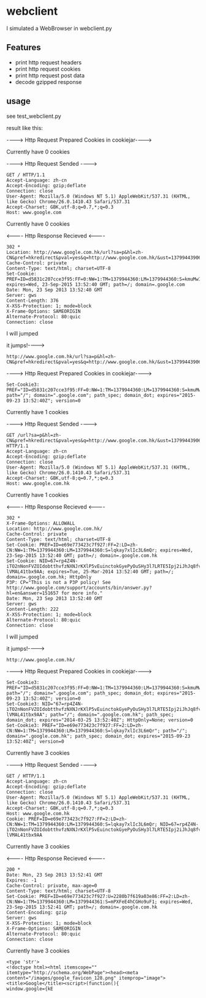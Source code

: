 # webclient

I simulated a WebBrowser in webclient.py

## Features

* print http request headers
* print http request cookies
* print http request post data
* decode gzipped response

## usage

see test_webclient.py

result like this:


----> Http Request Prepared Cookies in cookiejar---->

Currently have 0 cookies


----> Http Request Sended ---->

    GET / HTTP/1.1
    Accept-Language: zh-cn
    Accept-Encoding: gzip;deflate
    Connection: close
    User-Agent: Mozilla/5.0 (Windows NT 5.1) AppleWebKit/537.31 (KHTML, like Gecko) Chrome/26.0.1410.43 Safari/537.31
    Accept-Charset: GBK,utf-8;q=0.7,*;q=0.3
    Host: www.google.com

Currently have 0 cookies


<---- Http Response Recieved <----

    302 *
    Location: http://www.google.com.hk/url?sa=p&hl=zh-CN&pref=hkredirect&pval=yes&q=http://www.google.com.hk/&ust=1379944390649501&usg=AFQjCNHQuIwS2gTuvUgmZyHi52rNtQbhtQ
    Cache-Control: private
    Content-Type: text/html; charset=UTF-8
    Set-Cookie: PREF=ID=d5831c207cce3f95:FF=0:NW=1:TM=1379944360:LM=1379944360:S=kmuMwILu01XohT0S; expires=Wed, 23-Sep-2015 13:52:40 GMT; path=/; domain=.google.com
    Date: Mon, 23 Sep 2013 13:52:40 GMT
    Server: gws
    Content-Length: 376
    X-XSS-Protection: 1; mode=block
    X-Frame-Options: SAMEORIGIN
    Alternate-Protocol: 80:quic
    Connection: close


I will jumped

it jumps!---->

    http://www.google.com.hk/url?sa=p&hl=zh-CN&pref=hkredirect&pval=yes&q=http://www.google.com.hk/&ust=1379944390649501&usg=AFQjCNHQuIwS2gTuvUgmZyHi52rNtQbhtQ

----> Http Request Prepared Cookies in cookiejar---->

    Set-Cookie3: PREF="ID=d5831c207cce3f95:FF=0:NW=1:TM=1379944360:LM=1379944360:S=kmuMwILu01XohT0S"; path="/"; domain=".google.com"; path_spec; domain_dot; expires="2015-09-23 13:52:40Z"; version=0

Currently have 1 cookies


----> Http Request Sended ---->

    GET /url?sa=p&hl=zh-CN&pref=hkredirect&pval=yes&q=http://www.google.com.hk/&ust=1379944390649501&usg=AFQjCNHQuIwS2gTuvUgmZyHi52rNtQbhtQ HTTP/1.1
    Accept-Language: zh-cn
    Accept-Encoding: gzip;deflate
    Connection: close
    User-Agent: Mozilla/5.0 (Windows NT 5.1) AppleWebKit/537.31 (KHTML, like Gecko) Chrome/26.0.1410.43 Safari/537.31
    Accept-Charset: GBK,utf-8;q=0.7,*;q=0.3
    Host: www.google.com.hk

Currently have 1 cookies


<---- Http Response Recieved <----

    302 *
    X-Frame-Options: ALLOWALL
    Location: http://www.google.com.hk/
    Cache-Control: private
    Content-Type: text/html; charset=UTF-8
    Set-Cookie: PREF=ID=e69e773423c7f927:FF=2:LD=zh-CN:NW=1:TM=1379944360:LM=1379944360:S=lqkay7xlIc3L6mQr; expires=Wed, 23-Sep-2015 13:52:40 GMT; path=/; domain=.google.com.hk
    Set-Cookie: NID=67=rp4Z4N-iTO2nNonFVZOIdobtthvfzNXNJrKXlP5vEuinctokGyePyOuSHy3l7LRTE5Ipj2iJhJq8fvCVZjzCpX_lTRZ2BE1_15eMq53jNn_jpaTEa5-lVMAL41tbx9AA; expires=Tue, 25-Mar-2014 13:52:40 GMT; path=/; domain=.google.com.hk; HttpOnly
    P3P: CP="This is not a P3P policy! See http://www.google.com/support/accounts/bin/answer.py?hl=en&answer=151657 for more info."
    Date: Mon, 23 Sep 2013 13:52:40 GMT
    Server: gws
    Content-Length: 222
    X-XSS-Protection: 1; mode=block
    Alternate-Protocol: 80:quic
    Connection: close


I will jumped

it jumps!---->

    http://www.google.com.hk/

----> Http Request Prepared Cookies in cookiejar---->

    Set-Cookie3: PREF="ID=d5831c207cce3f95:FF=0:NW=1:TM=1379944360:LM=1379944360:S=kmuMwILu01XohT0S"; path="/"; domain=".google.com"; path_spec; domain_dot; expires="2015-09-23 13:52:40Z"; version=0
    Set-Cookie3: NID="67=rp4Z4N-iTO2nNonFVZOIdobtthvfzNXNJrKXlP5vEuinctokGyePyOuSHy3l7LRTE5Ipj2iJhJq8fvCVZjzCpX_lTRZ2BE1_15eMq53jNn_jpaTEa5-lVMAL41tbx9AA"; path="/"; domain=".google.com.hk"; path_spec; domain_dot; expires="2014-03-25 13:52:40Z"; HttpOnly=None; version=0
    Set-Cookie3: PREF="ID=e69e773423c7f927:FF=2:LD=zh-CN:NW=1:TM=1379944360:LM=1379944360:S=lqkay7xlIc3L6mQr"; path="/"; domain=".google.com.hk"; path_spec; domain_dot; expires="2015-09-23 13:52:40Z"; version=0

Currently have 3 cookies


----> Http Request Sended ---->

    GET / HTTP/1.1
    Accept-Language: zh-cn
    Accept-Encoding: gzip;deflate
    Connection: close
    User-Agent: Mozilla/5.0 (Windows NT 5.1) AppleWebKit/537.31 (KHTML, like Gecko) Chrome/26.0.1410.43 Safari/537.31
    Accept-Charset: GBK,utf-8;q=0.7,*;q=0.3
    Host: www.google.com.hk
    Cookie: PREF=ID=e69e773423c7f927:FF=2:LD=zh-CN:NW=1:TM=1379944360:LM=1379944360:S=lqkay7xlIc3L6mQr; NID=67=rp4Z4N-iTO2nNonFVZOIdobtthvfzNXNJrKXlP5vEuinctokGyePyOuSHy3l7LRTE5Ipj2iJhJq8fvCVZjzCpX_lTRZ2BE1_15eMq53jNn_jpaTEa5-lVMAL41tbx9AA

Currently have 3 cookies


<---- Http Response Recieved <----

    200 *
    Date: Mon, 23 Sep 2013 13:52:41 GMT
    Expires: -1
    Cache-Control: private, max-age=0
    Content-Type: text/html; charset=UTF-8
    Set-Cookie: PREF=ID=e69e773423c7f927:U=2280b7f619a03e86:FF=2:LD=zh-CN:NW=1:TM=1379944360:LM=1379944361:S=mPXFeE4hCGHo9uF1; expires=Wed, 23-Sep-2015 13:52:41 GMT; path=/; domain=.google.com.hk
    Content-Encoding: gzip
    Server: gws
    X-XSS-Protection: 1; mode=block
    X-Frame-Options: SAMEORIGIN
    Alternate-Protocol: 80:quic
    Connection: close


Currently have 3 cookies

    <type 'str'>
    <!doctype html><html itemscope="" itemtype="http://schema.org/WebPage"><head><meta content="/images/google_favicon_128.png" itemprop="image"><title>Google</title><script>(function(){
    window.google={kE